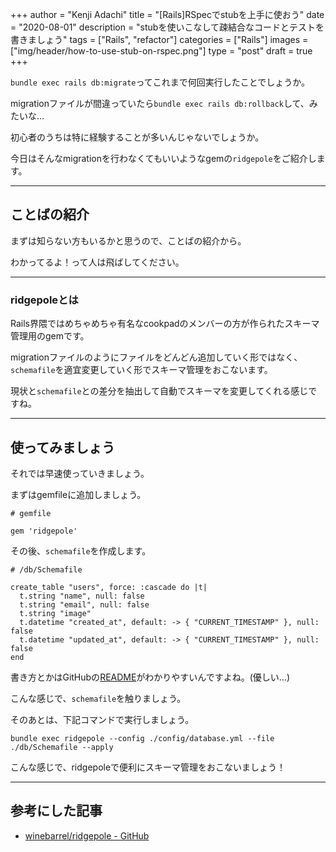+++
author = "Kenji Adachi"
title = "[Rails]RSpecでstubを上手に使おう"
date = "2020-08-01"
description = "stubを使いこなして疎結合なコードとテストを書きましょう"
tags = ["Rails", "refactor"]
categories = ["Rails"]
images  = ["img/header/how-to-use-stub-on-rspec.png"]
type = "post"
draft =  true
+++

`bundle exec rails db:migrate`ってこれまで何回実行したことでしょうか。

migrationファイルが間違っていたら`bundle exec rails db:rollback`して、みたいな…

初心者のうちは特に経験することが多いんじゃないでしょうか。

今日はそんなmigrationを行わなくてもいいようなgemの`ridgepole`をご紹介します。

-------

<!--more-->

## ことばの紹介

まずは知らない方もいるかと思うので、ことばの紹介から。

わかってるよ！って人は飛ばしてください。

-------

### ridgepoleとは

Rails界隈ではめちゃめちゃ有名なcookpadのメンバーの方が作られたスキーマ管理用のgemです。

migrationファイルのようにファイルをどんどん追加していく形ではなく、`schemafile`を適宜変更していく形でスキーマ管理をおこないます。

現状と`schemafile`との差分を抽出して自動でスキーマを変更してくれる感じですね。

-------

## 使ってみましょう

それでは早速使っていきましょう。

まずはgemfileに追加しましょう。

```
# gemfile

gem 'ridgepole'

```

その後、`schemafile`を作成します。

```
# /db/Schemafile

create_table "users", force: :cascade do |t|
  t.string "name", null: false
  t.string "email", null: false
  t.string "image"
  t.datetime "created_at", default: -> { "CURRENT_TIMESTAMP" }, null: false
  t.datetime "updated_at", default: -> { "CURRENT_TIMESTAMP" }, null: false
end

```

書き方とかはGitHubの[README](https://github.com/winebarrel/ridgepole)がわかりやすいんですよね。(優しい…)

こんな感じで、`schemafile`を触りましょう。

そのあとは、下記コマンドで実行しましょう。

```
bundle exec ridgepole --config ./config/database.yml --file ./db/Schemafile --apply
```

こんな感じで、ridgepoleで便利にスキーマ管理をおこないましょう！

-------

## 参考にした記事

- [winebarrel/ridgepole - GitHub](https://github.com/winebarrel/ridgepole)
